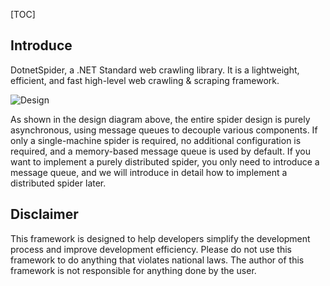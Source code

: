 [TOC]

## Introduce

DotnetSpider, a .NET Standard web crawling library. It is a lightweight, efficient, and fast high-level web crawling & scraping framework.

![Design](/content/projects/dotnetspider/assets/ds-design.png)

As shown in the design diagram above, the entire spider design is purely asynchronous, using message queues to decouple various components. If only a single-machine spider is required, no additional configuration is required, and a memory-based message queue is used by default. If you want to implement a purely distributed spider, you only need to introduce a message queue, and we will introduce in detail how to implement a distributed spider later.

##  Disclaimer

This framework is designed to help developers simplify the development process and improve development efficiency. Please do not use this framework to do anything that violates national laws. The author of this framework is not responsible for anything done by the user.


